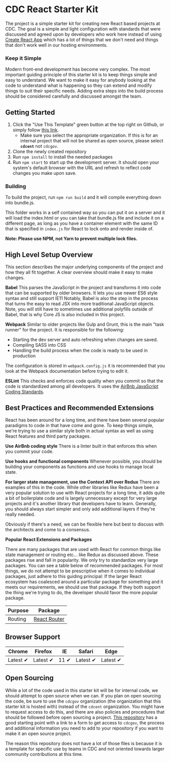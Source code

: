 # CDC React Starter Kit
The project is a simple starter kit for creating new React based projects at CDC. The goal is a simple and light configuration with standards that were discussed and agreed upon by developers who work here instead of using [Create React App](https://reactjs.org/docs/create-a-new-react-app.html) which has a lot of things that we don't need and things that don't work well in our hosting environments.

### Keep it Simple
Modern front-end development has become very complex. The most important guiding principle of this starter kit is to keep things simple and easy to understand. We want to make it easy for anybody looking at the code to understand what is happening so they can extend and modify things to suit their specific needs. Adding extra steps into the build process should be considered carefully and discussed amongst the team.

## Getting Started

1. Click the "Use This Template" green button at the top right on Github, or simply follow [this link](https://github.com/CDCgov/react-starter-kit/generate).
   - Make sure you select the appropriate organization. If this is for an internal project that will not be shared as open source, please select **`cdcent`** not `cdcgov`.
2. Clone the newly created repository
3. Run `npm install` to install the needed packages
4. Run `npm start` to start up the development server. It should open your system's default browser with the URL and refresh to reflect code changes you make upon save.

### Building

To build the project, run `npm run build` and it will compile everything down into bundle.js.

This folder works in a self contained way so you can put it on a server and it will load the index.html or you can take that bundle.js file and include it on a different page, as long as you have a container element with the same ID that is specified in `index.js` for React to lock onto and render inside of.

**Note: Please use NPM, not Yarn to prevent multiple lock files.**

## High Level Setup Overview

This section describes the major underlying components of the project and how they all fit together. A clear overview should make it easy to make changes.

**Babel**
This parses the JavaScript in the project and transforms it into code that can be supported by older browsers. It lets you use newer ES6 style syntax and still support IE11 Notably, Babel is also the step in the process that turns the easy to read JSX into more traditional JavaScript objects. Note, you will still have to sometimes use additional polyfills outside of Babel, that is why Core JS is also included in this project.

**Webpack**
Similar to older projects like Gulp and Grunt, this is the main "task runner" for the project. It is responsible for the following:
* Starting the dev server and auto refreshing when changes are saved.
* Compiling SASS into CSS
* Handling the build process when the code is ready to be used in production

The configuration is stored in `webpack.config.js` it is recommended that you look at the Webpack documentation before trying to edit it.

**ESLint**
This checks and enforces code quality when you commit so that the code is standardized among all developers. It uses the [AirBnb JavaScript Coding Standards](https://github.com/airbnb/javascript).

## Best Practices and Recommended Extensions

React has been around for a long time, and there have been several popular paradigms to code in that have come and gone. To keep things simple, we're trying to use a similar style both in actual syntax as well as using React features and third party packages.

**Use AirBnb coding style**
There is a linter built in that enforces this when you commit your code.

**Use hooks and functional components**
Whenever possible, you should be building your components as functions and use hooks to manage local state.

**For larger state management, use the Context API over Redux**
There are examples of this in the code. While other libraries like Redux have been a very popular solution to use with React projects for a long time, it adds quite a bit of boilerplate code and is largely unnecessary except for very large projects and it's another library that developers have to learn. Generally, you should always start simpler and only add additional layers if they're really needed.

Obviously if there's a need, we can be flexible here but best to discuss with the architects and come to a consensus.

**Popular React Extensions and Packages**

There are many packages that are used with React for common things like state management or routing etc... like Redux as discussed above. These packages rise and fall in popularity. We only try to standardize very large packages. You can see a table below of recommended packages. For most things, we do not attempt to be prescriptive when it comes to individual packages, just adhere to this guiding principal: If the larger React ecosystem has coalesced around a particular package for something and it meets our requirements, we should use that package. If they both support the thing we're trying to do, the developer should favor the more popular package.

Purpose | Package
--- | ---
Routing | [React Router](https://reactrouter.com/)

## Browser Support

Chrome | Firefox | IE | Safari | Edge
--- | --- | --- | --- | --- |
Latest ✔ | Latest ✔ | 11 ✔ | Latest ✔ | Latest ✔ |

## Open Sourcing

While a lot of the code used in this starter kit will be for internal code, we should attempt to open source when we can. If you plan on open sourcing the code, be sure to use the `cdcgov` organization (the organization that this starter kit is hosted with) instead of the `cdcent` organization. You might have to request access to do this, and there are also policies and procedures that should be followed before open sourcing a project. [This repository](https://github.com/CDCgov/template) has a good starting point with a link to a form to get access to `cdcgov`, the process and additional information you need to add to your repository if you want to make it an open source project.

The reason this repository does not have a lot of those files is because it is a template for specific use by teams in CDC and not oriented towards larger community contributions at this time.